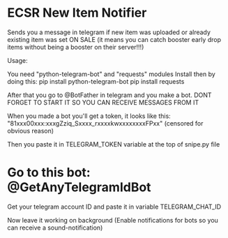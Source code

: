 # ECSR New Item Notifier
Sends you a message in telegram if new item was uploaded or already existing item was set ON SALE (it means you can catch booster early drop items without being a booster on their server!!!)

Usage:

You need "python-telegram-bot" and "requests" modules
Install then by doing this: 
pip install python-telegram-bot
pip install requests

After that you go to @BotFather in telegram and you make a bot.
DONT FORGET TO START IT SO YOU CAN RECEIVE MESSAGES FROM IT

When you made a bot you'll get a token, it looks like this: "81xxx00xxx:xxxgZziq_Sxxxx_rxxxxkwxxxxxxxxFPxx" (censored for obvious reason)

Then you paste it in TELEGRAM_TOKEN variable at the top of snipe.py file

# Go to this bot: @GetAnyTelegramIdBot
Get your telegram account ID and paste it in variable TELEGRAM_CHAT_ID

Now leave it working on background (Enable notifications for bots so you can receive a sound-notification)
